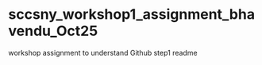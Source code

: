 # sccsny_workshop1_assignment_bhavendu_Oct25
workshop assignment to understand Github step1 readme



